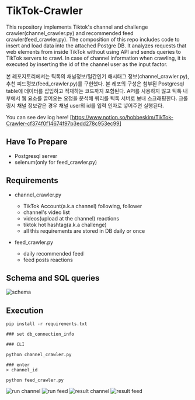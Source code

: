 # TikTok-Crawler

This repository implements Tiktok's channel and challenge crawler(channel_crawler.py) and recommended feed crawler(feed_crawler.py). The composition of this repo includes code to insert and load data into the attached Postgre DB. It analyzes requests that web elements from inside TikTok without using API and sends queries to TikTok servers to crawl. In case of channel information when crawling, it is executed by inserting the id of the channel user as the input factor.

본 레포지토리에서는 틱톡의 채널정보/일간인기 해시태그 정보(channel_crawler.py), 추천 피드정보(feed_crawler.py)를 구현했다. 본 레포의 구성은 첨부된 Postgresql table에 데이터를 삽입하고 적재하는 코드까지 포함된다. API를 사용하지 않고 틱톡 내부에서 웹 요소를 끌어오는 요청을 분석해 쿼리를 틱톡 서버로 보내 스크래핑한다. 크롤링시 채널 정보같은 경우 채널 user의 id를 입력 인자로 넣어주면 실행된다. 

You can see dev log here!
[https://www.notion.so/hobbeskim/TikTok-Crawler-cf374f0f14674f97b3edd278c953ec99]

## Have To Prepare
- Postgresql server
- selenum(only for feed_crawler.py) 

## Requirements 
- channel_crawler.py 
    - TikTok Account(a.k.a channel) following, follower
    - channel's video list
    - videos(upload at the channel) reactions
    - tiktok hot hashtag(a.k.a challenge)
    - all this requirements are stored in DB daily or once

- feed_crawler.py
    - daily recommended feed
    - feed posts reactions
 
 ## Schema and SQL queries
![schema](https://user-images.githubusercontent.com/57410044/108812814-1e40d480-75f3-11eb-8cdf-102613edd54d.png)
 ## Execution
    pip install -r requirements.txt

    ### set db_connection_info

    ### CLI

    python channel_crawler.py
    
    ### enter
    > channel_id

    python feed_crawler.py
![run channel](https://user-images.githubusercontent.com/57410044/108812718-fc475200-75f2-11eb-9ce7-e23d0c5fd2f5.png)
![run feed](https://user-images.githubusercontent.com/57410044/108812685-ea65af00-75f2-11eb-8577-c1e800e2f739.png)
![result channel](https://user-images.githubusercontent.com/57410044/108812899-416b8400-75f3-11eb-8ca2-40c620c9941c.png)
![result feed](https://user-images.githubusercontent.com/57410044/108812958-6233d980-75f3-11eb-842f-2bc03c4e6f63.png)

    
